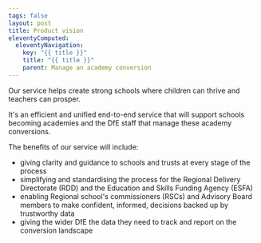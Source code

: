 ```yaml
---
tags: false
layout: post
title: Product vision
eleventyComputed:
  eleventyNavigation:
    key: "{{ title }}"
    title: "{{ title }}"
    parent: Manage an academy conversion
---
```


Our service helps create strong schools where children can thrive and teachers can prosper.

It's an efficient and unified end-to-end service that will support schools becoming academies and the DfE staff that manage these academy conversions.

The benefits of our service will include:
- giving clarity and guidance to schools and trusts at every stage of the process
- simplifying and standardising the process for the Regional Delivery Directorate (RDD) and the Education and Skills Funding Agency (ESFA)
- enabling Regional school's commissioners (RSCs) and Advisory Board members to make confident, informed, decisions backed up by trustworthy data
- giving the wider DfE the data they need to track and report on the conversion landscape

